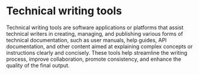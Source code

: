# Technical writing tools

Technical writing tools are software applications or platforms that assist technical writers in creating, managing, and publishing various forms of technical documentation, such as user manuals, help guides, API documentation, and other content aimed at explaining complex concepts or instructions clearly and concisely. These tools help streamline the writing process, improve collaboration, promote consistency, and enhance the quality of the final output.